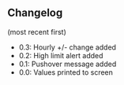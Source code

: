 ## Changelog
(most recent first)

* 0.3: Hourly +/- change added
* 0.2: High limit alert added
* 0.1: Pushover message added
* 0.0: Values printed to screen